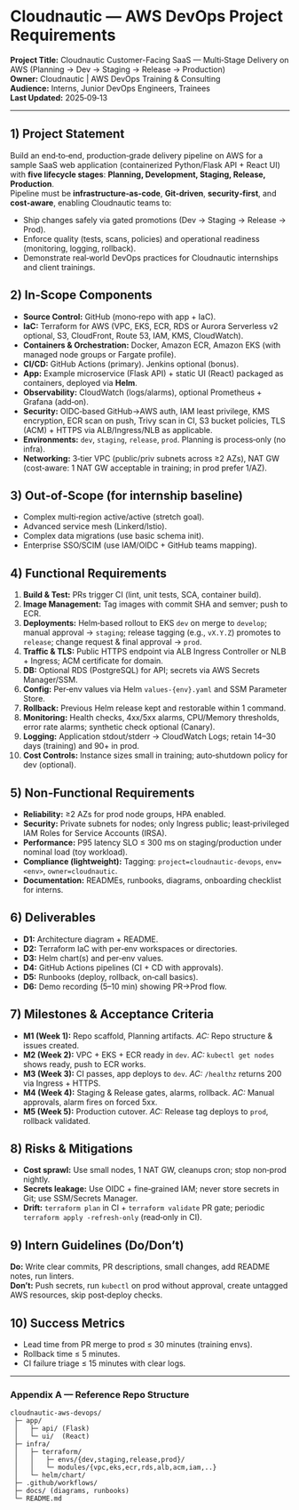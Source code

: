 # Cloudnautic — AWS DevOps Project Requirements
**Project Title:** Cloudnautic Customer-Facing SaaS — Multi‑Stage Delivery on AWS (Planning → Dev → Staging → Release → Production)  
**Owner:** Cloudnautic | AWS DevOps Training & Consulting  
**Audience:** Interns, Junior DevOps Engineers, Trainees  
**Last Updated:** 2025‑09‑13

---

## 1) Project Statement
Build an end‑to‑end, production‑grade delivery pipeline on AWS for a sample SaaS web application (containerized Python/Flask API + React UI) with **five lifecycle stages**: **Planning, Development, Staging, Release, Production**.  
Pipeline must be **infrastructure‑as‑code**, **Git‑driven**, **security‑first**, and **cost‑aware**, enabling Cloudnautic teams to:
- Ship changes safely via gated promotions (Dev → Staging → Release → Prod).
- Enforce quality (tests, scans, policies) and operational readiness (monitoring, logging, rollback).
- Demonstrate real‑world DevOps practices for Cloudnautic internships and client trainings.

## 2) In‑Scope Components
- **Source Control:** GitHub (mono‑repo with app + IaC).
- **IaC:** Terraform for AWS (VPC, EKS, ECR, RDS or Aurora Serverless v2 optional, S3, CloudFront, Route 53, IAM, KMS, CloudWatch).
- **Containers & Orchestration:** Docker, Amazon ECR, Amazon EKS (with managed node groups or Fargate profile).
- **CI/CD:** GitHub Actions (primary). Jenkins optional (bonus).
- **App:** Example microservice (Flask API) + static UI (React) packaged as containers, deployed via **Helm**.
- **Observability:** CloudWatch (logs/alarms), optional Prometheus + Grafana (add‑on).
- **Security:** OIDC‑based GitHub→AWS auth, IAM least privilege, KMS encryption, ECR scan on push, Trivy scan in CI, S3 bucket policies, TLS (ACM) + HTTPS via ALB/Ingress/NLB as applicable.
- **Environments:** `dev`, `staging`, `release`, `prod`. Planning is process‑only (no infra).
- **Networking:** 3‑tier VPC (public/priv subnets across ≥2 AZs), NAT GW (cost‑aware: 1 NAT GW acceptable in training; in prod prefer 1/AZ).

## 3) Out‑of‑Scope (for internship baseline)
- Complex multi‑region active/active (stretch goal).
- Advanced service mesh (Linkerd/Istio).
- Complex data migrations (use basic schema init).
- Enterprise SSO/SCIM (use IAM/OIDC + GitHub teams mapping).

## 4) Functional Requirements
1. **Build & Test:** PRs trigger CI (lint, unit tests, SCA, container build).
2. **Image Management:** Tag images with commit SHA and semver; push to ECR.
3. **Deployments:** Helm‑based rollout to EKS `dev` on merge to `develop`; manual approval → `staging`; release tagging (e.g., `vX.Y.Z`) promotes to `release`; change request & final approval → `prod`.
4. **Traffic & TLS:** Public HTTPS endpoint via ALB Ingress Controller or NLB + Ingress; ACM certificate for domain.
5. **DB:** Optional RDS (PostgreSQL) for API; secrets via AWS Secrets Manager/SSM.
6. **Config:** Per‑env values via Helm `values-{env}.yaml` and SSM Parameter Store.
7. **Rollback:** Previous Helm release kept and restorable within 1 command.
8. **Monitoring:** Health checks, 4xx/5xx alarms, CPU/Memory thresholds, error rate alarms; synthetic check optional (Canary).
9. **Logging:** Application stdout/stderr → CloudWatch Logs; retain 14–30 days (training) and 90+ in prod.
10. **Cost Controls:** Instance sizes small in training; auto‑shutdown policy for dev (optional).

## 5) Non‑Functional Requirements
- **Reliability:** ≥2 AZs for prod node groups, HPA enabled.
- **Security:** Private subnets for nodes; only Ingress public; least‑privileged IAM Roles for Service Accounts (IRSA).
- **Performance:** P95 latency SLO ≤ 300 ms on staging/production under nominal load (toy workload).
- **Compliance (lightweight):** Tagging: `project=cloudnautic-devops`, `env=<env>`, `owner=cloudnautic`.
- **Documentation:** READMEs, runbooks, diagrams, onboarding checklist for interns.

## 6) Deliverables
- **D1:** Architecture diagram + README.
- **D2:** Terraform IaC with per‑env workspaces or directories.
- **D3:** Helm chart(s) and per‑env values.
- **D4:** GitHub Actions pipelines (CI + CD with approvals).
- **D5:** Runbooks (deploy, rollback, on‑call basics).
- **D6:** Demo recording (5–10 min) showing PR→Prod flow.

## 7) Milestones & Acceptance Criteria
- **M1 (Week 1):** Repo scaffold, Planning artifacts. *AC:* Repo structure & issues created.
- **M2 (Week 2):** VPC + EKS + ECR ready in `dev`. *AC:* `kubectl get nodes` shows ready, push to ECR works.
- **M3 (Week 3):** CI passes, app deploys to `dev`. *AC:* `/healthz` returns 200 via Ingress + HTTPS.
- **M4 (Week 4):** Staging & Release gates, alarms, rollback. *AC:* Manual approvals, alarm fires on forced 5xx.
- **M5 (Week 5):** Production cutover. *AC:* Release tag deploys to `prod`, rollback validated.

## 8) Risks & Mitigations
- **Cost sprawl:** Use small nodes, 1 NAT GW, cleanups cron; stop non‑prod nightly.
- **Secrets leakage:** Use OIDC + fine‑grained IAM; never store secrets in Git; use SSM/Secrets Manager.
- **Drift:** `terraform plan` in CI + `terraform validate` PR gate; periodic `terraform apply -refresh-only` (read‑only in CI).

## 9) Intern Guidelines (Do/Don’t)
**Do:** Write clear commits, PR descriptions, small changes, add README notes, run linters.  
**Don’t:** Push secrets, run `kubectl` on prod without approval, create untagged AWS resources, skip post‑deploy checks.

## 10) Success Metrics
- Lead time from PR merge to prod ≤ 30 minutes (training envs).  
- Rollback time ≤ 5 minutes.  
- CI failure triage ≤ 15 minutes with clear logs.

---

### Appendix A — Reference Repo Structure
```
cloudnautic-aws-devops/
 ├─ app/
 │   ├─ api/ (Flask)
 │   └─ ui/  (React)
 ├─ infra/
 │   ├─ terraform/
 │   │   ├─ envs/{dev,staging,release,prod}/
 │   │   └─ modules/{vpc,eks,ecr,rds,alb,acm,iam,..}
 │   └─ helm/chart/
 ├─ .github/workflows/
 ├─ docs/ (diagrams, runbooks)
 └─ README.md
```
